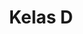 ---
date:  ""
draft: false
title: "Kelas D"
opened:
    year: "2025"
    days: "1"
    month: "7"
    hours: "20"
    minute: "15" 
closed:
    year: "2025"
    days: "1"
    month: "7"
    hours: "20"
    minute: "15" 
source: 
    link: "https://forms.gle/QvCwA44yA2zDSvYp8"
    silo: ""
    gate: ""
    file: ""
remeds:
    opened:
        year: 2025
        days: 1
        month: 7
        hours: 20
        minute: 15 
    closed:
        year: 2025
        days: 1
        month: 7
        hours: 20
        minute: 15 
metadata:
    author: ["null"]
---